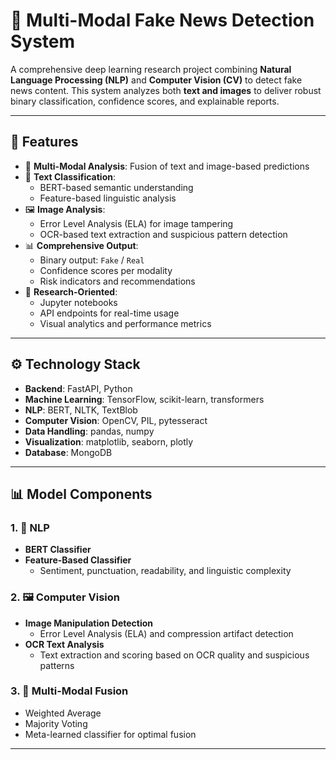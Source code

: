 # 🧠 Multi-Modal Fake News Detection System

A comprehensive deep learning research project combining **Natural Language Processing (NLP)** and **Computer Vision (CV)** to detect fake news content. This system analyzes both **text and images** to deliver robust binary classification, confidence scores, and explainable reports.

---

## 🚀 Features

- 🧩 **Multi-Modal Analysis**: Fusion of text and image-based predictions  
- 📄 **Text Classification**:  
  - BERT-based semantic understanding  
  - Feature-based linguistic analysis  
- 🖼️ **Image Analysis**:  
  - Error Level Analysis (ELA) for image tampering  
  - OCR-based text extraction and suspicious pattern detection  
- 📊 **Comprehensive Output**:  
  - Binary output: `Fake` / `Real`  
  - Confidence scores per modality  
  - Risk indicators and recommendations  
- 📁 **Research-Oriented**:  
  - Jupyter notebooks  
  - API endpoints for real-time usage  
  - Visual analytics and performance metrics  

---


## ⚙️ Technology Stack

- **Backend**: FastAPI, Python  
- **Machine Learning**: TensorFlow, scikit-learn, transformers  
- **NLP**: BERT, NLTK, TextBlob  
- **Computer Vision**: OpenCV, PIL, pytesseract  
- **Data Handling**: pandas, numpy  
- **Visualization**: matplotlib, seaborn, plotly  
- **Database**: MongoDB  

---

## 📊 Model Components

### 1. 📝 NLP
- **BERT Classifier**
- **Feature-Based Classifier**
  - Sentiment, punctuation, readability, and linguistic complexity

### 2. 🖼️ Computer Vision
- **Image Manipulation Detection**
  - Error Level Analysis (ELA) and compression artifact detection
- **OCR Text Analysis**
  - Text extraction and scoring based on OCR quality and suspicious patterns

### 3. 🔄 Multi-Modal Fusion
- Weighted Average
- Majority Voting
- Meta-learned classifier for optimal fusion

---
